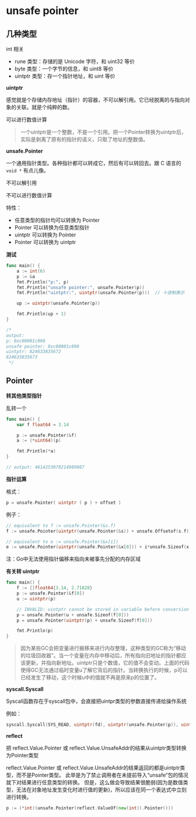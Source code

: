 # unsafe pointer



## 几种类型

int 相关

- rune 类型：存储的是 Unicode 字符，和 uint32 等价
- byte 类型：一个字节的信息，和 uint8 等价
- uintptr 类型：存一个指针地址，和 uint 等价


**uintptr**

感觉就是个存储内存地址（指针）的容器，不可以解引用。它已经脱离的与指向对象的关联。就是个纯粹的数。

可以进行数值计算

>一个uintptr是一个整数，不是一个引用。把一个Pointer转换为uintptr后，实际是剥离了原有的指针的语义，只取了地址的整数值。


**unsafe.Pointer**

一个通用指针类型。各种指针都可以转成它，然后有可以转回去。跟 C 语言的 `void *` 有点儿像。

不可以解引用

不可以进行数值计算

特性：

- 任意类型的指针均可以转换为 Pointer
- Pointer 可以转换为任意类型指针
- uintptr 可以转换为 Pointer
- Pointer 可以转换为 uintptr

**测试**

```go
func main() {
    a := int(6)
    p := &a
    fmt.Println("p:", p)
    fmt.Println("unsafe pointer:", unsafe.Pointer(p))
    fmt.Println("uintptr:", uintptr(unsafe.Pointer(p)))  // 十进制表示

    up := uintptr(unsafe.Pointer(p))

    fmt.Println(up + 1)
}

/*
output:
p: 0xc00001c098
unsafe pointer: 0xc00001c098
uintptr: 824633835672
824633835673
 */
```

## Pointer

**转其他类型指针**

乱转一个

```go
func main() {
    var f float64 = 3.14

    p := unsafe.Pointer(&f)
    a := (*uint64)(p)

    fmt.Println(*a)
}

// output: 4614253070214989087
```

**指针运算**

格式：

```go
p = unsafe.Pointer( uintptr ( p ) + offset )
```

例子：

```go
// equivalent to f := unsafe.Pointer(&s.f)
f := unsafe.Pointer(uintptr(unsafe.Pointer(&s)) + unsafe.Offsetof(s.f))

// equivalent to e := unsafe.Pointer(&x[i])
e := unsafe.Pointer(uintptr(unsafe.Pointer(&x[0])) + i*unsafe.Sizeof(x[0]))
```

注：Go中无法使用指针偏移来指向未被事先分配的内存区域


**有关转 uintptr**

```go
func main() {
    f := []float64{3.14, 2.71828}
    p := unsafe.Pointer(&f[0])
    u := uintptr(p)

    // INVALID: uintptr cannot be stored in variable before conversion back to Pointer.
    p = unsafe.Pointer(u + unsafe.Sizeof(f[0]))
    p = unsafe.Pointer(uintptr(p) + unsafe.Sizeof(f[0]))

    fmt.Println(p)
}
```

>因为某些GC会把变量进行搬移来进行内存整理，这种类型的GC称为“移动的垃圾回收器”。当一个变量在内存中移动后，所有指向旧地址的指针都应该更新，并指向新地址。uintptr只是个数值，它的值不会变动。上面的代码使得GC无法通过临时变量u了解它背后的指针。当转换执行的时候，p可以已经发生了移动，这个时候u中的值就不再是原来p的位置了。


**syscall.Syscall**

Syscall函数存在于syscall包中，会直接把uintpr类型的参数直接传递给操作系统

例如：

```go
syscall.Syscall(SYS_READ, uintptr(fd), uintptr(unsafe.Pointer(p)), uintptr(n))
```


**reflect**

把 reflect.Value.Pointer 或 reflect.Value.UnsafeAddr的结果从uintptr类型转换为Pointer类型

reflect.Value.Pointer 或 reflect.Value.UnsafeAddr的结果返回的都是uintptr类型，而不是Pointer类型。 此举是为了禁止调用者在未提前导入“unsafe”包的情况就下对结果进行任意类型的转换。 但是，这么做会导致结果很脆弱(因为是数值类型，无法在对象地址发生变化时进行值的更新)，所以应该在同一个表达式中立刻进行转换。

```go
p := (*int)(unsafe.Pointer(reflect.ValueOf(new(int)).Pointer()))
```
